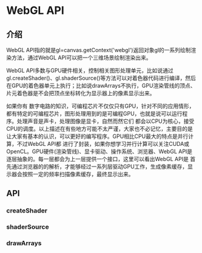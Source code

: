 <!--
 * @Author: tangdaoyong
 * @Date: 2020-12-15 09:53:56
 * @LastEditors: tangdaoyong
 * @LastEditTime: 2020-12-15 09:53:56
 * @Description: WebGL API
-->
# WebGL API

## 介绍

WebGL API指的就是gl=canvas.getContext('webgl')返回对象gl的一系列绘制渲染方法，通过WebGL API可以把一个三维场景绘制渲染出来。

WebGL API多数与GPU硬件相关，控制相关图形处理单元，比如说通过gl.createShader()、gl.shaderSource()等方法可以对着色器代码进行编译，然后在GPU的着色器单元上执行；比如说drawArrays不执行，GPU渲染管线的顶点、片元着色器是不会把顶点坐标转化为显示器上的像素显示出来。

如果你有 数字电路的知识，可编程芯片不仅仅只有GPU，针对不同的应用情形，都有特定的可编程芯片，图形处理用到的是可编程GPU，也就是说可以运行程序。处理声音是声卡，处理图像是显卡，自然而然它们 都会以CPU为核心，接受CPU的调度。以上描述在有些地方可能不太严谨，大家也不必记忆，主要目的是让大家有基本的认识，可以更好的编写程序。GPU相比CPU最大的特点是并行计算，不过WebGL API都 进行了封装，如果你想学习并行计算可以关注CUDA或OpenCL。GPU硬件(渲染管线)、显卡驱动、操作系统、浏览器、WebGL API是逐层抽象的。每一层都会为上一层提供一个接口，这里可以看出WebGL API是 首先通过浏览器的的解析，才能够经过一系列层驱动GPU工作，生成像素缓存，显示器会按照一定的频率扫描像素缓存，最终显示出来。

## API

### createShader

### shaderSource

### drawArrays